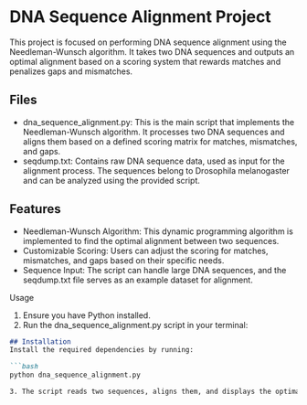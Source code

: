# DNA Sequence Alignment Project

This project is focused on performing DNA sequence alignment using the Needleman-Wunsch algorithm. It takes two DNA sequences and outputs an optimal alignment based on a scoring system that rewards matches and penalizes gaps and mismatches.

## Files
* dna_sequence_alignment.py: This is the main script that implements the Needleman-Wunsch algorithm. It processes two DNA sequences and aligns them based on a defined scoring matrix for matches, mismatches, and gaps.
* seqdump.txt: Contains raw DNA sequence data, used as input for the alignment process. The sequences belong to Drosophila melanogaster and can be analyzed using the provided script.

## Features
* Needleman-Wunsch Algorithm: This dynamic programming algorithm is implemented to find the optimal alignment between two sequences.
* Customizable Scoring: Users can adjust the scoring for matches, mismatches, and gaps based on their specific needs.
* Sequence Input: The script can handle large DNA sequences, and the seqdump.txt file serves as an example dataset for alignment.

Usage
1. Ensure you have Python installed.
2. Run the dna_sequence_alignment.py script in your terminal:

```markdown
## Installation
Install the required dependencies by running:

```bash
python dna_sequence_alignment.py

3. The script reads two sequences, aligns them, and displays the optimal alignment.
